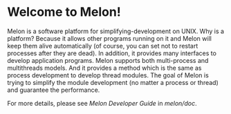 Welcome to Melon!
===================


Melon is a software platform for simplifying-development on UNIX. 
Why is a platform? Because it allows other programs running on it and Melon will keep them alive automatically (of course, you can set not to restart processes after they are dead). In addition, it provides many interfaces to develop application programs.
Melon supports both multi-process and multithreads models. And it provides a method which is the same as process development to develop thread modules.
The goal of Melon is trying to simplify the module development (no matter a process or thread) and guarantee the performance.

For more details,  please see *Melon Developer Guide* in *melon/doc*.
